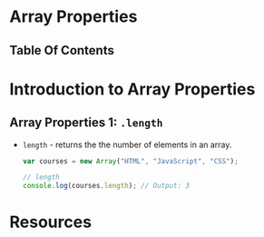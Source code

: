 # Array Properties

## Table Of Contents

# Introduction to Array Properties

## Array Properties 1: `.length`

- `length` - returns the the number of elements in an array.

  ```js
  var courses = new Array("HTML", "JavaScript", "CSS");

  // length
  console.log(courses.length); // Output: 3
  ```

# Resources
